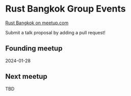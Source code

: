 # Rust Bangkok Group Events

[Rust Bangkok on meetup.com](https://www.meetup.com/rust-bangkok/)

Submit a talk proposal by adding a pull request!

## Founding meetup

2024-01-28

## Next meetup

TBD
